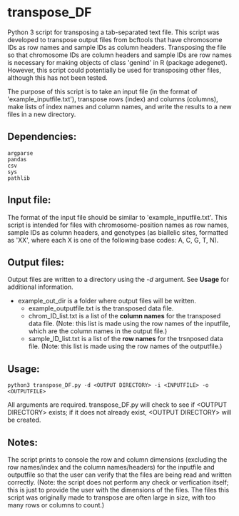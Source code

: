 # transpose_DF

Python 3 script for transposing a tab-separated text file. This script was developed to transpose output files from bcftools that have chromosome IDs as row names and sample IDs as column headers. Transposing the file so that chromosome IDs are column headers and sample IDs are row names is necessary for making objects of class 'genind' in R (package adegenet). However, this script could potentially be used for transposing other files, although this has not been tested.

The purpose of this script is to take an input file (in the format of 'example_inputfile.txt'), transpose rows (index) and columns (columns), make lists of index names and column names, and write the results to a new files in a new directory.


## Dependencies:
	argparse
	pandas
	csv
	sys
	pathlib


## Input file:
The format of the input file should be similar to 'example_inputfile.txt'. This script is intended for files with chromosome-position names as row names, sample IDs as column headers, and genotypes (as biallelic sites, formatted as 'XX', where each X is one of the following base codes: A, C, G, T, N).


## Output files:
Output files are written to a directory using the *-d* argument. See **Usage** for additional information.
- example_out_dir is a folder where output files will be written.
	- example_outputfile.txt is the transposed data file.
	- chrom_ID_list.txt is a list of the **column names** for the transposed data file. (Note: this list is made using the row names of the inputfile, which are the column names in the output file.)
	- sample_ID_list.txt is a list of the **row names** for the trsnposed data file. (Note: this list is made using the row names of the outputfile.)


## Usage:
	python3 transpose_DF.py -d <OUTPUT DIRECTORY> -i <INPUTFILE> -o <OUTPUTFILE>

All arguments are required. transpose_DF.py will check to see if \<OUTPUT DIRECTORY> exists; if it does not already exist, \<OUTPUT DIRECTORY> will be created.

## Notes:
The script prints to console the row and column dimensions (excluding the row names/index and the column names/headers) for the inputfile and outputfile so that the user can verify that the files are being read and written correctly. (Note: the script does not perform any check or verfication itself; this is just to provide the user with the dimensions of the files. The files this script was originally made to transpose are often large in size, with too many rows or columns to count.)
